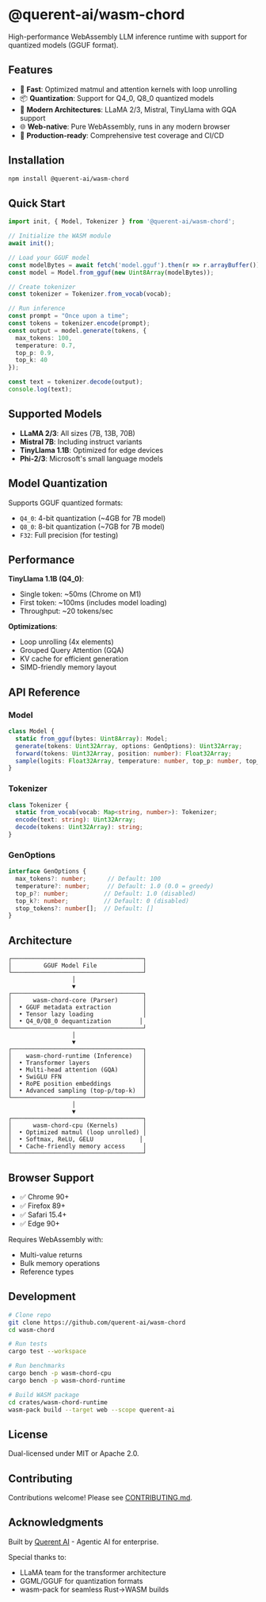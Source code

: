 # @querent-ai/wasm-chord

High-performance WebAssembly LLM inference runtime with support for quantized models (GGUF format).

## Features

- 🚀 **Fast**: Optimized matmul and attention kernels with loop unrolling
- 📦 **Quantization**: Support for Q4_0, Q8_0 quantized models
- 🧠 **Modern Architectures**: LLaMA 2/3, Mistral, TinyLlama with GQA support
- 🌐 **Web-native**: Pure WebAssembly, runs in any modern browser
- 🎯 **Production-ready**: Comprehensive test coverage and CI/CD

## Installation

```bash
npm install @querent-ai/wasm-chord
```

## Quick Start

```typescript
import init, { Model, Tokenizer } from '@querent-ai/wasm-chord';

// Initialize the WASM module
await init();

// Load your GGUF model
const modelBytes = await fetch('model.gguf').then(r => r.arrayBuffer());
const model = Model.from_gguf(new Uint8Array(modelBytes));

// Create tokenizer
const tokenizer = Tokenizer.from_vocab(vocab);

// Run inference
const prompt = "Once upon a time";
const tokens = tokenizer.encode(prompt);
const output = model.generate(tokens, {
  max_tokens: 100,
  temperature: 0.7,
  top_p: 0.9,
  top_k: 40
});

const text = tokenizer.decode(output);
console.log(text);
```

## Supported Models

- **LLaMA 2/3**: All sizes (7B, 13B, 70B)
- **Mistral 7B**: Including instruct variants
- **TinyLlama 1.1B**: Optimized for edge devices
- **Phi-2/3**: Microsoft's small language models

## Model Quantization

Supports GGUF quantized formats:
- `Q4_0`: 4-bit quantization (~4GB for 7B model)
- `Q8_0`: 8-bit quantization (~7GB for 7B model)
- `F32`: Full precision (for testing)

## Performance

**TinyLlama 1.1B (Q4_0)**:
- Single token: ~50ms (Chrome on M1)
- First token: ~100ms (includes model loading)
- Throughput: ~20 tokens/sec

**Optimizations**:
- Loop unrolling (4x elements)
- Grouped Query Attention (GQA)
- KV cache for efficient generation
- SIMD-friendly memory layout

## API Reference

### Model

```typescript
class Model {
  static from_gguf(bytes: Uint8Array): Model;
  generate(tokens: Uint32Array, options: GenOptions): Uint32Array;
  forward(tokens: Uint32Array, position: number): Float32Array;
  sample(logits: Float32Array, temperature: number, top_p: number, top_k: number): number;
}
```

### Tokenizer

```typescript
class Tokenizer {
  static from_vocab(vocab: Map<string, number>): Tokenizer;
  encode(text: string): Uint32Array;
  decode(tokens: Uint32Array): string;
}
```

### GenOptions

```typescript
interface GenOptions {
  max_tokens?: number;      // Default: 100
  temperature?: number;     // Default: 1.0 (0.0 = greedy)
  top_p?: number;          // Default: 1.0 (disabled)
  top_k?: number;          // Default: 0 (disabled)
  stop_tokens?: number[];  // Default: []
}
```

## Architecture

```
┌─────────────────────────────────────┐
│         GGUF Model File             │
└─────────────────────────────────────┘
                  │
                  ▼
┌─────────────────────────────────────┐
│      wasm-chord-core (Parser)       │
│  • GGUF metadata extraction         │
│  • Tensor lazy loading              │
│  • Q4_0/Q8_0 dequantization        │
└─────────────────────────────────────┘
                  │
                  ▼
┌─────────────────────────────────────┐
│    wasm-chord-runtime (Inference)   │
│  • Transformer layers               │
│  • Multi-head attention (GQA)       │
│  • SwiGLU FFN                       │
│  • RoPE position embeddings         │
│  • Advanced sampling (top-p/top-k)  │
└─────────────────────────────────────┘
                  │
                  ▼
┌─────────────────────────────────────┐
│      wasm-chord-cpu (Kernels)       │
│  • Optimized matmul (loop unrolled) │
│  • Softmax, ReLU, GELU             │
│  • Cache-friendly memory access     │
└─────────────────────────────────────┘
```

## Browser Support

- ✅ Chrome 90+
- ✅ Firefox 89+
- ✅ Safari 15.4+
- ✅ Edge 90+

Requires WebAssembly with:
- Multi-value returns
- Bulk memory operations
- Reference types

## Development

```bash
# Clone repo
git clone https://github.com/querent-ai/wasm-chord
cd wasm-chord

# Run tests
cargo test --workspace

# Run benchmarks
cargo bench -p wasm-chord-cpu
cargo bench -p wasm-chord-runtime

# Build WASM package
cd crates/wasm-chord-runtime
wasm-pack build --target web --scope querent-ai
```

## License

Dual-licensed under MIT or Apache 2.0.

## Contributing

Contributions welcome! Please see [CONTRIBUTING.md](https://github.com/querent-ai/wasm-chord/blob/main/CONTRIBUTING.md).

## Acknowledgments

Built by [Querent AI](https://querent.xyz) - Agentic AI for enterprise.

Special thanks to:
- LLaMA team for the transformer architecture
- GGML/GGUF for quantization formats
- wasm-pack for seamless Rust→WASM builds
